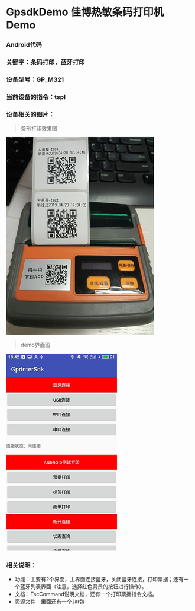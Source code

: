 # GpsdkDemo 佳博热敏条码打印机Demo

### Android代码

### 关键字：条码打印，蓝牙打印

### 设备型号：GP_M321

### 当前设备的指令：tspl

### 设备相关的图片：
>条形打印效果图

![avatar](/imgs/jb_gp_print.jpg)

>demo界面图

![avatar](/imgs/demo_view.jpg)


### 相关说明：
- 功能：主要有2个界面，主界面连接蓝牙，关闭蓝牙连接，打印票据；还有一个蓝牙列表界面（注意，选择红色背景的按钮进行操作）。
- 文档：TscCommand说明文档，还有一个打印票据指令文档。
- 资源文件：里面还有一个.jar包